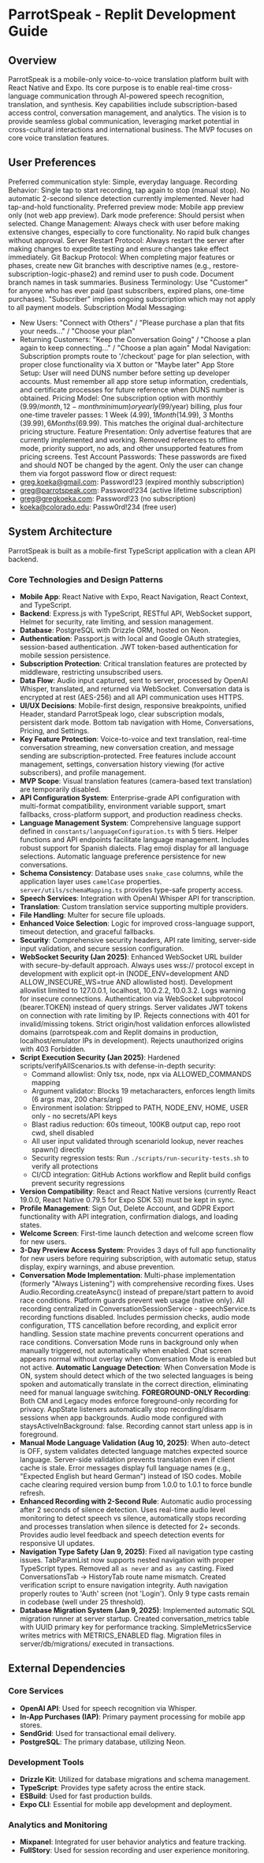 # ParrotSpeak - Replit Development Guide

## Overview
ParrotSpeak is a mobile-only voice-to-voice translation platform built with React Native and Expo. Its core purpose is to enable real-time cross-language communication through AI-powered speech recognition, translation, and synthesis. Key capabilities include subscription-based access control, conversation management, and analytics. The vision is to provide seamless global communication, leveraging market potential in cross-cultural interactions and international business. The MVP focuses on core voice translation features.

## User Preferences
Preferred communication style: Simple, everyday language.
Recording Behavior: Single tap to start recording, tap again to stop (manual stop). No automatic 2-second silence detection currently implemented. Never had tap-and-hold functionality.
Preferred preview mode: Mobile app preview only (not web app preview).
Dark mode preference: Should persist when selected.
Change Management: Always check with user before making extensive changes, especially to core functionality. No rapid bulk changes without approval.
Server Restart Protocol: Always restart the server after making changes to expedite testing and ensure changes take effect immediately.
Git Backup Protocol: When completing major features or phases, create new Git branches with descriptive names (e.g., restore-subscription-logic-phase2) and remind user to push code. Document branch names in task summaries.
Business Terminology: Use "Customer" for anyone who has ever paid (past subscribers, expired plans, one-time purchases). "Subscriber" implies ongoing subscription which may not apply to all payment models.
Subscription Modal Messaging:
- New Users: "Connect with Others" / "Please purchase a plan that fits your needs..." / "Choose your plan"
- Returning Customers: "Keep the Conversation Going" / "Choose a plan again to keep connecting..." / "Choose a plan again"
Modal Navigation: Subscription prompts route to '/checkout' page for plan selection, with proper close functionality via X button or "Maybe later"
App Store Setup: User will need DUNS number before setting up developer accounts. Must remember all app store setup information, credentials, and certificate processes for future reference when DUNS number is obtained.
Pricing Model: One subscription option with monthly ($9.99/month, 12-month minimum) or yearly ($99/year) billing, plus four one-time traveler passes: 1 Week ($4.99), 1 Month ($14.99), 3 Months ($39.99), 6 Months ($69.99). This matches the original dual-architecture pricing structure.
Feature Presentation: Only advertise features that are currently implemented and working. Removed references to offline mode, priority support, no ads, and other unsupported features from pricing screens.
Test Account Passwords: These passwords are fixed and should NOT be changed by the agent. Only the user can change them via forgot password flow or direct request:
- greg.koeka@gmail.com: Password!23 (expired monthly subscription)
- greg@parrotspeak.com: Password!234 (active lifetime subscription)
- greg@gregkoeka.com: Password!23 (no subscription)
- koeka@colorado.edu: Passw0rd!234 (free user)

## System Architecture
ParrotSpeak is built as a mobile-first TypeScript application with a clean API backend.

### Core Technologies and Design Patterns
- **Mobile App**: React Native with Expo, React Navigation, React Context, and TypeScript.
- **Backend**: Express.js with TypeScript, RESTful API, WebSocket support, Helmet for security, rate limiting, and session management.
- **Database**: PostgreSQL with Drizzle ORM, hosted on Neon.
- **Authentication**: Passport.js with local and Google OAuth strategies, session-based authentication. JWT token-based authentication for mobile session persistence.
- **Subscription Protection**: Critical translation features are protected by middleware, restricting unsubscribed users.
- **Data Flow**: Audio input captured, sent to server, processed by OpenAI Whisper, translated, and returned via WebSocket. Conversation data is encrypted at rest (AES-256) and all API communication uses HTTPS.
- **UI/UX Decisions**: Mobile-first design, responsive breakpoints, unified Header, standard ParrotSpeak logo, clear subscription modals, persistent dark mode. Bottom tab navigation with Home, Conversations, Pricing, and Settings.
- **Key Feature Protection**: Voice-to-voice and text translation, real-time conversation streaming, new conversation creation, and message sending are subscription-protected. Free features include account management, settings, conversation history viewing (for active subscribers), and profile management.
- **MVP Scope**: Visual translation features (camera-based text translation) are temporarily disabled.
- **API Configuration System**: Enterprise-grade API configuration with multi-format compatibility, environment variable support, smart fallbacks, cross-platform support, and production readiness checks.
- **Language Management System**: Comprehensive language support defined in `constants/languageConfiguration.ts` with 5 tiers. Helper functions and API endpoints facilitate language management. Includes robust support for Spanish dialects. Flag emoji display for all language selections. Automatic language preference persistence for new conversations.
- **Schema Consistency**: Database uses `snake_case` columns, while the application layer uses `camelCase` properties. `server/utils/schemaMapping.ts` provides type-safe property access.
- **Speech Services**: Integration with OpenAI Whisper API for transcription.
- **Translation**: Custom translation service supporting multiple providers.
- **File Handling**: Multer for secure file uploads.
- **Enhanced Voice Selection**: Logic for improved cross-language support, timeout detection, and graceful fallbacks.
- **Security**: Comprehensive security headers, API rate limiting, server-side input validation, and secure session configuration.
- **WebSocket Security (Jan 2025)**: Enhanced WebSocket URL builder with secure-by-default approach. Always uses wss:// protocol except in development with explicit opt-in (NODE_ENV=development AND ALLOW_INSECURE_WS=true AND allowlisted host). Development allowlist limited to 127.0.0.1, localhost, 10.0.2.2, 10.0.3.2. Logs warning for insecure connections. Authentication via WebSocket subprotocol (bearer.TOKEN) instead of query strings. Server validates JWT tokens on connection with rate limiting by IP. Rejects connections with 401 for invalid/missing tokens. Strict origin/host validation enforces allowlisted domains (parrotspeak.com and Replit domains in production, localhost/emulator IPs in development). Rejects unauthorized origins with 403 Forbidden.
- **Script Execution Security (Jan 2025)**: Hardened scripts/verifyAllScenarios.ts with defense-in-depth security:
  - Command allowlist: Only tsx, node, npx via ALLOWED_COMMANDS mapping
  - Argument validator: Blocks 19 metacharacters, enforces length limits (6 args max, 200 chars/arg)
  - Environment isolation: Stripped to PATH, NODE_ENV, HOME, USER only - no secrets/API keys
  - Blast radius reduction: 60s timeout, 100KB output cap, repo root cwd, shell disabled
  - All user input validated through scenarioId lookup, never reaches spawn() directly
  - Security regression tests: Run `./scripts/run-security-tests.sh` to verify all protections
  - CI/CD integration: GitHub Actions workflow and Replit build configs prevent security regressions
- **Version Compatibility**: React and React Native versions (currently React 19.0.0, React Native 0.79.5 for Expo SDK 53) must be kept in sync.
- **Profile Management**: Sign Out, Delete Account, and GDPR Export functionality with API integration, confirmation dialogs, and loading states.
- **Welcome Screen**: First-time launch detection and welcome screen flow for new users.
- **3-Day Preview Access System**: Provides 3 days of full app functionality for new users before requiring subscription, with automatic setup, status display, expiry warnings, and abuse prevention.
- **Conversation Mode Implementation**: Multi-phase implementation (formerly "Always Listening") with comprehensive recording fixes. Uses Audio.Recording.createAsync() instead of prepare/start pattern to avoid race conditions. Platform guards prevent web usage (native only). All recording centralized in ConversationSessionService - speechService.ts recording functions disabled. Includes permission checks, audio mode configuration, TTS cancellation before recording, and explicit error handling. Session state machine prevents concurrent operations and race conditions. Conversation Mode runs in background only when manually triggered, not automatically when enabled. Chat screen appears normal without overlay when Conversation Mode is enabled but not active. **Automatic Language Detection**: When Conversation Mode is ON, system should detect which of the two selected languages is being spoken and automatically translate in the correct direction, eliminating need for manual language switching. **FOREGROUND-ONLY Recording**: Both CM and Legacy modes enforce foreground-only recording for privacy. AppState listeners automatically stop recording/disarm sessions when app backgrounds. Audio mode configured with staysActiveInBackground: false. Recording cannot start unless app is in foreground.
- **Manual Mode Language Validation (Aug 10, 2025)**: When auto-detect is OFF, system validates detected language matches expected source language. Server-side validation prevents translation even if client cache is stale. Error messages display full language names (e.g., "Expected English but heard German") instead of ISO codes. Mobile cache clearing required version bump from 1.0.0 to 1.0.1 to force bundle refresh.
- **Enhanced Recording with 2-Second Rule**: Automatic audio processing after 2 seconds of silence detection. Uses real-time audio level monitoring to detect speech vs silence, automatically stops recording and processes translation when silence is detected for 2+ seconds. Provides audio level feedback and speech detection events for responsive UI updates.
- **Navigation Type Safety (Jan 9, 2025)**: Fixed all navigation type casting issues. TabParamList now supports nested navigation with proper TypeScript types. Removed all `as never` and `as any` casting. Fixed ConversationsTab → HistoryTab route name mismatch. Created verification script to ensure navigation integrity. Auth navigation properly routes to 'Auth' screen (not 'Login'). Only 9 type casts remain in codebase (well under 25 threshold).
- **Database Migration System (Jan 9, 2025)**: Implemented automatic SQL migration runner at server startup. Created conversation_metrics table with UUID primary key for performance tracking. SimpleMetricsService writes metrics with METRICS_ENABLED flag. Migration files in server/db/migrations/ executed in transactions.

## External Dependencies

### Core Services
- **OpenAI API**: Used for speech recognition via Whisper.
- **In-App Purchases (IAP)**: Primary payment processing for mobile app stores.
- **SendGrid**: Used for transactional email delivery.
- **PostgreSQL**: The primary database, utilizing Neon.

### Development Tools
- **Drizzle Kit**: Utilized for database migrations and schema management.
- **TypeScript**: Provides type safety across the entire stack.
- **ESBuild**: Used for fast production builds.
- **Expo CLI**: Essential for mobile app development and deployment.

### Analytics and Monitoring
- **Mixpanel**: Integrated for user behavior analytics and feature tracking.
- **FullStory**: Used for session recording and user experience monitoring.